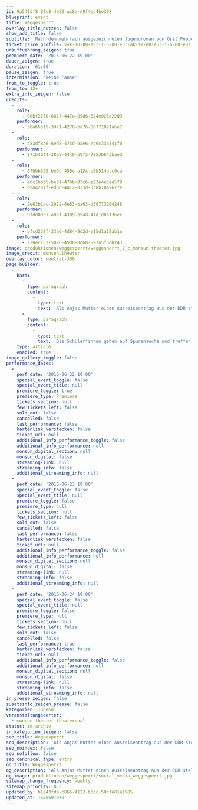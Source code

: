 ```yaml
---
id: 9a541df8-8fc8-4e50-ac8a-d9f4ec4be398
blueprint: event
title: Weggesperrt
overlay_title_nutzen: false
show_add_title: false
subtitle: 'Nach dem mehrfach ausgezeichneten Jugendroman von Grit Poppe'
ticket_price_profile: vvk-10-00-eur-i-5-00-eur-ak-11-00-eur-i-6-00-eur
urauffuehrung_zeigen: true
premiere_date: '2016-06-22 19:00'
dauer_zeigen: true
duration: '01:00'
pause_zeigen: true
intermission: 'keine Pause'
from_to_toggle: true
from_to: 12+
extra_info_zeigen: false
credits:
  -
    role:
      - 0dbf2250-8817-447a-85d6-524e025a22d3
    performer:
      - 30ab5515-3971-4278-ba76-06771821a6e7
  -
    role:
      - c83df8a6-6ed8-47cd-9ae6-ec6c33a341f0
    performer:
      - 871b46f4-38e5-4440-a9f5-7853b643baed
  -
    role:
      - 876bb325-be9e-450c-a12c-e5b514bcc0ca
    performer:
      - e6c1bbb5-be31-47bb-93c6-e23e4e5ea579
      - b2a4281f-ed6d-4a12-833d-3c8b78a7677e
  -
    role:
      - 2e63b1ac-2922-4e53-ba63-d50773264248
    performer:
      - 9fdd0951-adef-43d9-b5a8-41d1d85f36ec
  -
    role:
      - bfcd238f-33a6-4d84-9d2d-e15d1a18ab1a
    performer:
      - 230ec157-5076-45d0-8d68-597a5f3d0743
image: produktionen/weggesperrt/weggesperrt_2_c_monsun.theater.jpg
image_credit: monsun.theater
overlay_color: neutral-300
page_builder:
  -
    bard:
      -
        type: paragraph
        content:
          -
            type: text
            text: 'Als Anjas Mutter einen Ausreiseantrag aus der DDR stellt und von der Stasi verhaftet wird, wird die 14-Jährige in eine Einrichtung der Jugendhilfe gebracht. Anja ist geschockt von der Willkür der Erzieher, der Gewalt und dem Drill: Sport und Arbeit bis zum Umfallen. Anja fragt sich immer wieder, was sie denn verbrochen hat. Es gibt nur einen Ausweg: Flucht.'
      -
        type: paragraph
        content:
          -
            type: text
            text: 'Die Schüler*innen gehen auf Spurensuche und treffen auf Zeitzeugen. Das Stück ist ein Plädoyer für den Mut zum Widerstand gegen Gewalt und staatliche Willkür.'
    type: article
    enabled: true
image_gallery_toggle: false
performance_dates:
  -
    perf_date: '2016-06-22 19:00'
    special_event_toggle: false
    special_event_title: null
    premiere_toggle: true
    premiere_type: Premiere
    tickets_section: null
    few_tickets_left: false
    sold_out: false
    cancelled: false
    last_performance: false
    kartenlink_verstecken: false
    ticket_url: null
    additional_info_performance_toggle: false
    additional_info_performance: null
    monsun_digital_section: null
    monsun_digital: false
    streaming-link: null
    streaming_info: false
    additional_streaming_info: null
  -
    perf_date: '2016-06-23 19:00'
    special_event_toggle: false
    special_event_title: null
    premiere_toggle: false
    premiere_type: null
    tickets_section: null
    few_tickets_left: false
    sold_out: false
    cancelled: false
    last_performance: false
    kartenlink_verstecken: false
    ticket_url: null
    additional_info_performance_toggle: false
    additional_info_performance: null
    monsun_digital_section: null
    monsun_digital: false
    streaming-link: null
    streaming_info: false
    additional_streaming_info: null
  -
    perf_date: '2016-06-24 19:00'
    special_event_toggle: false
    special_event_title: null
    premiere_toggle: false
    premiere_type: null
    tickets_section: null
    few_tickets_left: false
    sold_out: false
    cancelled: false
    last_performance: true
    kartenlink_verstecken: false
    ticket_url: null
    additional_info_performance_toggle: false
    additional_info_performance: null
    monsun_digital_section: null
    monsun_digital: false
    streaming-link: null
    streaming_info: false
    additional_streaming_info: null
in_presse_zeigen: false
zusatsinfo_zeigen_presse: false
kategorien: jugend
veranstaltungsoerter:
  - monsun-theater-theatersaal
status: im-archiv
in_kategorien_zeigen: false
seo_title: Weggesperrt
seo_description: 'Als Anjas Mutter einen Ausreiseantrag aus der DDR stellt und von der Stasi verhaftet wird, wird die 14-Jährige in eine Einrichtung der Jugendhilfe gebracht.'
seo_noindex: false
seo_nofollow: false
seo_canonical_type: entry
og_title: Weggesperrt
og_description: 'Als Anjas Mutter einen Ausreiseantrag aus der DDR stellt und von der Stasi verhaftet wird, wird die 14-Jährige in eine Einrichtung der Jugendhilfe gebracht.'
og_image: produktionen/weggesperrt/social_media_weggesperrt.jpg
sitemap_change_frequency: weekly
sitemap_priority: 0.5
updated_by: b1a43fd3-c865-4122-b6cc-50cfa81a1985
updated_at: 1675591039
---
```

